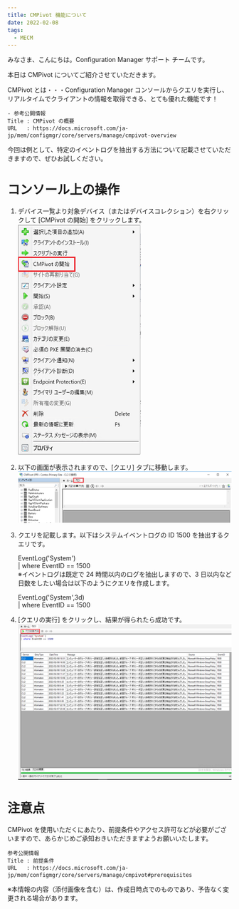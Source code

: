 ```yaml
---
title: CMPivot 機能について
date: 2022-02-08
tags:
  - MECM
---
```


みなさま、こんにちは。Configuration Manager サポート チームです。
  
  
本日は CMPivot についてご紹介させていただきます。
  

CMPivot とは・・・Configuration Manager コンソールからクエリを実行し、リアルタイムでクライアントの情報を取得できる、とても優れた機能です！

```
- 参考公開情報
Title : CMPivot の概要
URL   : https://docs.microsoft.com/ja-jp/mem/configmgr/core/servers/manage/cmpivot-overview
```

今回は例として、特定のイベントログを抽出する方法について記載させていただきますので、ぜひお試しください。  


# コンソール上の操作

 1. デバイス一覧より対象デバイス（またはデバイスコレクション）を右クリックして [CMPivot の開始]  をクリックします。
![](./20220208_01/2022-02-08-20-02-16.png)


 2. 以下の画面が表示されますので、[クエリ] タブに移動します。
![](./20220208_01/2022-02-08-20-03-31.png)

 3. クエリを記載します。以下はシステムイベントログの ID 1500 を抽出するクエリです。

    EventLog('System')  
 | where EventID == 1500  
 ※イベントログは既定で 24 時間以内のログを抽出しますので、3 日以内など日数をしたい場合は以下のようにクエリを作成します。  

     EventLog('System',3d)  
 | where EventID == 1500  



 4. [クエリの実行] をクリックし、結果が得られたら成功です。
![](./20220208_01/2022-02-08-20-09-56.png)



# 注意点

CMPivot を使用いただくにあたり、前提条件やアクセス許可などが必要がございますので、あらかじめご承知おきいただきますようお願いいたします。

```
参考公開情報  
Title : 前提条件  
URL   : https://docs.microsoft.com/ja-jp/mem/configmgr/core/servers/manage/cmpivot#prerequisites
```

※本情報の内容（添付画像を含む）は、作成日時点でのものであり、予告なく変更される場合があります。
